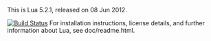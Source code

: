 This is Lua 5.2.1, released on 08 Jun 2012.

[![Build Status](https://secure.travis-ci.org/codefoco/lua.png?branch=master)](https://travis-ci.org/codefoco/lua)
For installation instructions, license details, and
further information about Lua, see doc/readme.html.

